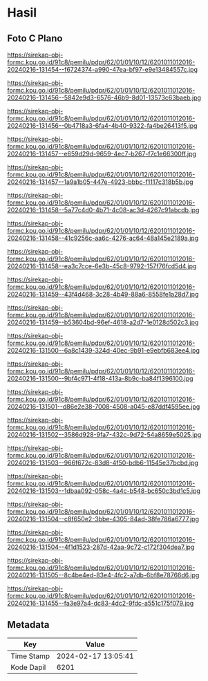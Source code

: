 # Hasil

## Foto C Plano

https://sirekap-obj-formc.kpu.go.id/91c8/pemilu/pdpr/62/01/01/10/12/6201011012016-20240216-131454--f6724374-a990-47ea-bf97-e9e13484557c.jpg

https://sirekap-obj-formc.kpu.go.id/91c8/pemilu/pdpr/62/01/01/10/12/6201011012016-20240216-131456--5842e9d3-6576-46b9-8d01-13573c63baeb.jpg

https://sirekap-obj-formc.kpu.go.id/91c8/pemilu/pdpr/62/01/01/10/12/6201011012016-20240216-131456--0b4718a3-6fa4-4b40-9322-fa4be26413f5.jpg

https://sirekap-obj-formc.kpu.go.id/91c8/pemilu/pdpr/62/01/01/10/12/6201011012016-20240216-131457--e659d29d-9659-4ec7-b267-f7c1e66300ff.jpg

https://sirekap-obj-formc.kpu.go.id/91c8/pemilu/pdpr/62/01/01/10/12/6201011012016-20240216-131457--1a9a1b05-447e-4923-bbbc-f1117c318b5b.jpg

https://sirekap-obj-formc.kpu.go.id/91c8/pemilu/pdpr/62/01/01/10/12/6201011012016-20240216-131458--5a77c4d0-4b71-4c08-ac3d-4267c91abcdb.jpg

https://sirekap-obj-formc.kpu.go.id/91c8/pemilu/pdpr/62/01/01/10/12/6201011012016-20240216-131458--41c9256c-aa6c-4276-ac64-48a145e2189a.jpg

https://sirekap-obj-formc.kpu.go.id/91c8/pemilu/pdpr/62/01/01/10/12/6201011012016-20240216-131458--ea3c7cce-6e3b-45c8-9792-157f76fcd5d4.jpg

https://sirekap-obj-formc.kpu.go.id/91c8/pemilu/pdpr/62/01/01/10/12/6201011012016-20240216-131459--43f4d468-3c28-4b49-88a6-8558fe1a28d7.jpg

https://sirekap-obj-formc.kpu.go.id/91c8/pemilu/pdpr/62/01/01/10/12/6201011012016-20240216-131459--b53604bd-96ef-4618-a2d7-1e0128d502c3.jpg

https://sirekap-obj-formc.kpu.go.id/91c8/pemilu/pdpr/62/01/01/10/12/6201011012016-20240216-131500--6a8c1439-324d-40ec-9b91-e9ebfb683ee4.jpg

https://sirekap-obj-formc.kpu.go.id/91c8/pemilu/pdpr/62/01/01/10/12/6201011012016-20240216-131500--9bf4c971-4f18-413a-8b9c-ba84f1396100.jpg

https://sirekap-obj-formc.kpu.go.id/91c8/pemilu/pdpr/62/01/01/10/12/6201011012016-20240216-131501--d86e2e38-7008-4508-a045-e87ddf4595ee.jpg

https://sirekap-obj-formc.kpu.go.id/91c8/pemilu/pdpr/62/01/01/10/12/6201011012016-20240216-131502--3586d928-9fa7-432c-9d72-54a8659e5025.jpg

https://sirekap-obj-formc.kpu.go.id/91c8/pemilu/pdpr/62/01/01/10/12/6201011012016-20240216-131503--966f672c-83d8-4f50-bdb6-11545e37bcbd.jpg

https://sirekap-obj-formc.kpu.go.id/91c8/pemilu/pdpr/62/01/01/10/12/6201011012016-20240216-131503--1dbaa092-058c-4a4c-b548-bc650c3bd1c5.jpg

https://sirekap-obj-formc.kpu.go.id/91c8/pemilu/pdpr/62/01/01/10/12/6201011012016-20240216-131504--c8f650e2-3bbe-4305-84ad-38fe786a6777.jpg

https://sirekap-obj-formc.kpu.go.id/91c8/pemilu/pdpr/62/01/01/10/12/6201011012016-20240216-131504--4f1d1523-287d-42aa-9c72-c172f304dea7.jpg

https://sirekap-obj-formc.kpu.go.id/91c8/pemilu/pdpr/62/01/01/10/12/6201011012016-20240216-131505--8c4be4ed-83e4-4fc2-a7db-6bf8e78766d6.jpg

https://sirekap-obj-formc.kpu.go.id/91c8/pemilu/pdpr/62/01/01/10/12/6201011012016-20240216-131455--fa3e97a4-dc83-4dc2-9fdc-a551c175f079.jpg


## Metadata

| Key        | Value               |
| ---------- | ------------------- |
| Time Stamp | 2024-02-17 13:05:41 |
| Kode Dapil | 6201                |




